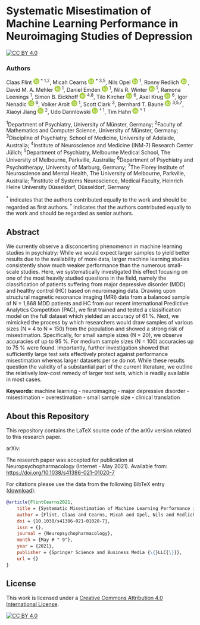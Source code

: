 Systematic Misestimation of Machine Learning Performance in Neuroimaging Studies of Depression
==============================================================================================
[![CC BY 4.0][cc-by-shield]][cc-by]

### Authors

Claas Flint [![ORCID](ORCIDiD_icon16x16.png)](https://orcid.org/0000-0001-5164-8227) <sup>&ast;&nbsp;1,2</sup>, 
Micah Cearns [![ORCID](ORCIDiD_icon16x16.png)](https://orcid.org/0000-0002-3353-8566) <sup>&ast;&nbsp;3,5</sup>, 
Nils Opel [![ORCID](ORCIDiD_icon16x16.png)](https://orcid.org/0000-0003-4749-3298) <sup>1</sup>, 
Ronny Redlich [![ORCID](ORCIDiD_icon16x16.png)](https://orcid.org/0000-0002-7018-4525) <sup1></sup>, 
David M. A. Mehler [![ORCID](ORCIDiD_icon16x16.png)](https://orcid.org/0000-0001-6587-2617) <sup>1</sup>, 
Daniel Emden [![ORCID](ORCIDiD_icon16x16.png)](https://orcid.org/0000-0001-7459-6634) <sup>1</sup>, 
Nils R. Winter [![ORCID](ORCIDiD_icon16x16.png)](https://orcid.org/0000-0002-6241-1492) <sup>1</sup>, 
Ramona Leenings <sup>1</sup>,
Simon B. Eickhoff [![ORCID](ORCIDiD_icon16x16.png)](https://orcid.org/0000-0001-6363-2759) <sup>4,8</sup>, 
Tilo Kircher [![ORCID](ORCIDiD_icon16x16.png)](https://orcid.org/0000-0002-2514-2625) <sup>6</sup>, 
Axel Krug [![ORCID](ORCIDiD_icon16x16.png)](https://orcid.org/0000-0002-0564-2497) <sup>6</sup>, 
Igor Nenadic [![ORCID](ORCIDiD_icon16x16.png)](https://orcid.org/0000-0002-0749-7473) <sup>6</sup>, 
Volker Arolt [![ORCID](ORCIDiD_icon16x16.png)](https://orcid.org/0000-0002-2445-9778) <sup>1</sup>,
Scott Clark <sup>3</sup>, 
Bernhard T. Baune [![ORCID](ORCIDiD_icon16x16.png)](https://orcid.org/0000-0001-6548-426X) <sup>3,5,7</sup>, 
Xiaoyi Jiang [![ORCID](ORCIDiD_icon16x16.png)](https://orcid.org/0000-0001-7678-9528) <sup>2</sup>,
Udo Dannlowski [![ORCID](ORCIDiD_icon16x16.png)](https://orcid.org/0000-0002-0623-3759) <sup>&dagger;&nbsp;1</sup>, 
Tim Hahn [![ORCID](ORCIDiD_icon16x16.png)](https://orcid.org/0000-0002-8929-4134) <sup>&dagger;&nbsp;1</sup>

<sup>1</sup>Department of Psychiatry, University of Münster, Germany; 
<sup>2</sup>Faculty of Mathematics and Computer Science, University of Münster, Germany; 
<sup>3</sup>Discipline of Psychiatry, School of Medicine, University of Adelaide, Australia;
<sup>4</sup>Institute of Neuroscience and Medicine (INM-7) Research Center Jülich;
<sup>5</sup>Department of Psychiatry, Melbourne Medical School, The University of Melbourne, Parkville, Australia;
<sup>6</sup>Department of Psychiatry and Psychotherapy, University of Marburg, Germany;
<sup>7</sup>The Florey Institute of Neuroscience and Mental Health, The University of Melbourne, Parkville, Australia;
<sup>8</sup>Institute of Systems Neuroscience, Medical Faculty, Heinrich Heine University Düsseldorf, Düsseldorf, Germany

<sup>&ast;</sup> indicates that the authors contributed equally to the work and should be regarded as first authors.
<sup>&dagger;</sup> indicates that the authors contributed equally to the work and should be regarded as senior authors.

Abstract
--------
We currently observe a disconcerting phenomenon in machine learning studies in psychiatry: While we would expect larger
samples to yield better results due to the availability of more data, larger machine learning studies consistently show
much weaker performance than the numerous small- scale studies. Here, we systematically investigated this effect
focusing on one of the most heavily studied questions in the field, namely the classification of patients suffering from
major depressive disorder (MDD) and healthy control (HC) based on neuroimaging data. Drawing upon structural magnetic
resonance imaging (MRI) data from a balanced sample of N = 1,868 MDD patients and HC from our recent international
Predictive Analytics Competition (PAC), we first trained and tested a classification model on the full dataset which
yielded an accuracy of 61 %. Next, we mimicked the process by which researchers would draw samples of various sizes (N =
4 to N = 150) from the population and showed a strong risk of misestimation. Specifically, for small sample sizes (N =
20), we observe accuracies of up to 95 %. For medium sample sizes (N = 100) accuracies up to 75 % were found.
Importantly, further investigation showed that sufficiently large test sets effectively protect against performance
misestimation whereas larger datasets per se do not. While these results question the validity of a substantial part of
the current literature, we outline the relatively low-cost remedy of larger test sets, which is readily available in
most cases.

**Keywords**: machine learning - neuroimaging - major depressive disorder - misestimation - overestimation - small sample size -
clinical translation

About this Repository
---------------------
This repository contains the LaTeX source code of the arXiv version related to this research paper.

arXiv:

The research paper was accepted for publication at Neuropsychopharmacology (Internet - May 2021). Available
from: https://doi.org/10.1038/s41386-021-01020-7

For citations please use the data from the following BibTeX
entry ([download](https://gitcdn.link/repo/cl445/misestimation_of_ml_performance_in_imaging_studies_of_mdd_preprint/main/flint_cearns_2021.bib)):

```bibtex
@article{FlintCearns2021,
    title = {Systematic Misestimation of Machine Learning Performance in Neuroimaging Studies of Depression},
    author = {Flint, Claas and Cearns, Micah and Opel, Nils and Redlich, Ronny and Mehler, David M. A. and Emnden, Daniel and Winter, Nils R and Leenings, Ramona and Eickhoff, Simon B. and Kircher, Tilo and Krug, Axel and Nenadic, Igor and Arolt, Volker and Clark, Scott and Baune, Bernhard T. and Jiang, Xiaoyi and Dannlowski, Udo and Hahn, Tim},
    doi = {10.1038/s41386-021-01020-7},
    issn = {},
    journal = {Neuropsychopharmacology},
    month = {May # " 9"},
    year = {2021},
    publisher = {Springer Science and Business Media {\{}LLC{\}}},
    url = {}
}
```

## License

This work is licensed under a
[Creative Commons Attribution 4.0 International License][cc-by].

[![CC BY 4.0][cc-by-image]][cc-by]

[cc-by]: http://creativecommons.org/licenses/by/4.0/

[cc-by-image]: https://i.creativecommons.org/l/by/4.0/88x31.png

[cc-by-shield]: https://img.shields.io/badge/License-CC%20BY%204.0-lightgrey.svg